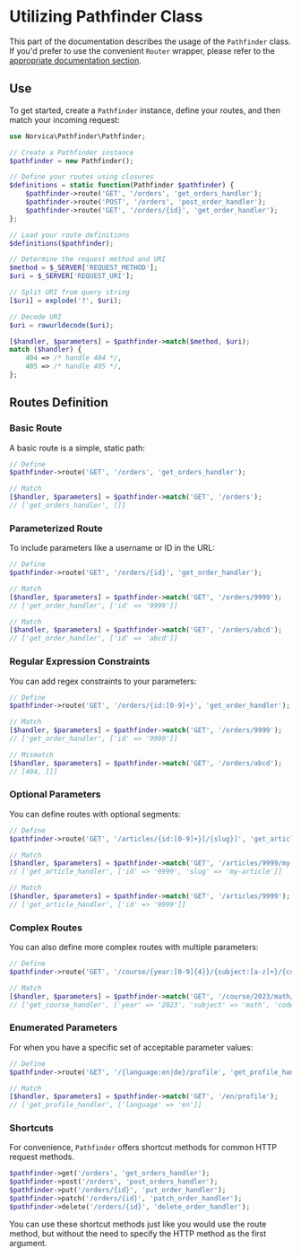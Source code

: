 # Utilizing Pathfinder Class

This part of the documentation describes the usage of the `Pathfinder` class. If you'd prefer to use the convenient `Router`
wrapper, please refer to the [appropriate documentation section](../README.md#use).

## Use

To get started, create a `Pathfinder` instance, define your routes, and then match your incoming request:

```php
use Norvica\Pathfinder\Pathfinder;

// Create a Pathfinder instance
$pathfinder = new Pathfinder();

// Define your routes using closures
$definitions = static function(Pathfinder $pathfinder) {
    $pathfinder->route('GET', '/orders', 'get_orders_handler');
    $pathfinder->route('POST', '/orders', 'post_order_handler');
    $pathfinder->route('GET', '/orders/{id}', 'get_order_handler');
};

// Load your route definitions
$definitions($pathfinder);

// Determine the request method and URI
$method = $_SERVER['REQUEST_METHOD'];
$uri = $_SERVER['REQUEST_URI'];

// Split URI from query string
[$uri] = explode('?', $uri);

// Decode URI
$uri = rawurldecode($uri);

[$handler, $parameters] = $pathfinder->match($method, $uri);
match ($handler) {
    404 => /* handle 404 */,
    405 => /* handle 405 */,
};
```

## Routes Definition

### Basic Route

A basic route is a simple, static path:

```php
// Define
$pathfinder->route('GET', '/orders', 'get_orders_handler');

// Match
[$handler, $parameters] = $pathfinder->match('GET', '/orders');
// ['get_orders_handler', []]
```

### Parameterized Route

To include parameters like a username or ID in the URL:

```php
// Define
$pathfinder->route('GET', '/orders/{id}', 'get_order_handler');

// Match
[$handler, $parameters] = $pathfinder->match('GET', '/orders/9999');
// ['get_order_handler', ['id' => '9999']]

// Match
[$handler, $parameters] = $pathfinder->match('GET', '/orders/abcd');
// ['get_order_handler', ['id' => 'abcd']]
```

### Regular Expression Constraints

You can add regex constraints to your parameters:

```php
// Define
$pathfinder->route('GET', '/orders/{id:[0-9]+}', 'get_order_handler');

// Match
[$handler, $parameters] = $pathfinder->match('GET', '/orders/9999');
// ['get_order_handler', ['id' => '9999']]

// Mismatch
[$handler, $parameters] = $pathfinder->match('GET', '/orders/abcd');
// [404, []]
```

### Optional Parameters

You can define routes with optional segments:

```php
// Define
$pathfinder->route('GET', '/articles/{id:[0-9]+}[/{slug}]', 'get_article_handler');

// Match
[$handler, $parameters] = $pathfinder->match('GET', '/articles/9999/my-article');
// ['get_article_handler', ['id' => '9999', 'slug' => 'my-article']]

// Match
[$handler, $parameters] = $pathfinder->match('GET', '/articles/9999');
// ['get_article_handler', ['id' => '9999']]
```

### Complex Routes

You can also define more complex routes with multiple parameters:

```php
// Define
$pathfinder->route('GET', '/course/{year:[0-9]{4}}/{subject:[a-z]+}/{code:[0-9a-f]{4}}', 'get_course_handler');

// Match
[$handler, $parameters] = $pathfinder->match('GET', '/course/2023/math/34cd');
// ['get_course_handler', ['year' => '2023', 'subject' => 'math', 'code' => '34cd']]
```

### Enumerated Parameters

For when you have a specific set of acceptable parameter values:

```php
// Define
$pathfinder->route('GET', '/{language:en|de}/profile', 'get_profile_handler');

// Match
[$handler, $parameters] = $pathfinder->match('GET', '/en/profile');
// ['get_profile_handler', ['language' => 'en']]
```

### Shortcuts

For convenience, `Pathfinder` offers shortcut methods for common HTTP request methods.

```php
$pathfinder->get('/orders', 'get_orders_handler');
$pathfinder->post('/orders', 'post_orders_handler');
$pathfinder->put('/orders/{id}', 'put_order_handler');
$pathfinder->patch('/orders/{id}', 'patch_order_handler');
$pathfinder->delete('/orders/{id}', 'delete_order_handler');
```

You can use these shortcut methods just like you would use the route method, but without the need to specify the HTTP
method as the first argument.
